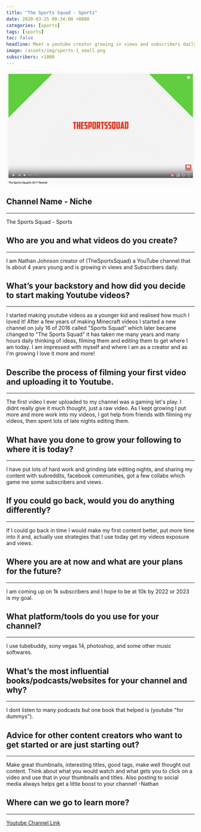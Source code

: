 ```yaml
---
title: "The Sports Squad - Sports"
date: 2020-03-25 00:34:00 +0800
categories: [sports]
tags: [sports]
toc: false
headline: Meet a youtube creator growing in views and subscribers daily, due to hard work and practice through sports vids.
image: /assets/img/sports-1_small.png
subscribers: <1000
---
```


[![Learn](/assets/img/sports-1.png)](https://www.youtube.com/watch?v=8WLWYgcArFU)

## Channel Name - Niche
_______________________

The Sports Squad - Sports


## Who are you and what videos do you create?
_____________________________________________

I am Nathan Johnson creator of (TheSportsSquad) a YouTube channel that Is about 4 years young and is growing in views and Subscribers daily.

## What’s your backstory and how did you decide to start making Youtube videos?
_______________________________________________________________________________

I started making youtube videos as a younger kid and realised how much I loved it! After a few years of making Minecraft videos I started a new channel on july 16 of 2016 called "Sports Squad" which later became changed to "The Sports Squad" it has taken me many years and many hours daily thinking of ideas, filming them and editing them to get where I am today. I am impressed with myself and where I am as a creator and as I'm growing I love it more and more!



## Describe the process of filming your first video and uploading it to Youtube.
________________________________________________________________________________

The first video I ever uploaded to my channel was a gaming let's play. I didnt really give it much thought, just a raw video. As I kept growing I put more and more work into my videos, I got help from friends with filming my videos, then spent lots of late nights editing them.





## What have you done to grow your following to where it is today?
__________________________________________________________________

I have put lots of hard work and grinding late editing nights, and sharing my content with subreddits, facebook communities, got a few collabs which game me some subscribers and views.



## If you could go back, would you do anything differently?
___________________________________________________________

If I could go back in time I would make my first content better, put more time into it and, actually use strategies that I use today get my videos exposure and views.




## Where you are at now and what are your plans for the future?
_______________________________________________________________

I am coming up on 1k subscribers and I hope to be at 10k by 2022 or 2023 is my goal.



## What platform/tools do you use for your channel?
___________________________________________________

I use tubebuddy, sony vegas 14, photoshop, and some other music softwares.



## What’s the most influential books/podcasts/websites for your channel and why?
________________________________________________________________________________

I dont listen to many podcasts but one book that helped is (youtube "for dummys").



## Advice for other content creators who want to get started or are just starting out?
______________________________________________________________________________________

Make great thumbnails, interesting titles, good tags, make well thought out content. Think about what you would watch and what gets you to click on a video and use that in your thumbnails and titles. Also posting to social media always helps get a little boost to your channel! -Nathan


## Where can we go to learn more?
_________________________________

[Youtube Channel Link](https://www.youtube.com/channel/UCtO3MHYlwJMQbi8joEMU4FQ)
